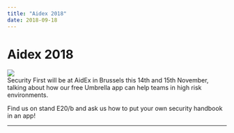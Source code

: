 ```yaml
---
title: "Aidex 2018"
date: 2018-09-18
---
```



# Aidex 2018

<div class="image image-50 float-right">
    <img src="/imgs/Aidex_banner.png">
    </div>
Security First will be at AidEx in Brussels this 14th and 15th November, talking about how our free Umbrella app can help teams in high risk environments. <!--more--> 

Find us on stand E20/b and ask us how to put your own security handbook in an app!      
<div class="clearfix"></div>
<hr/>
